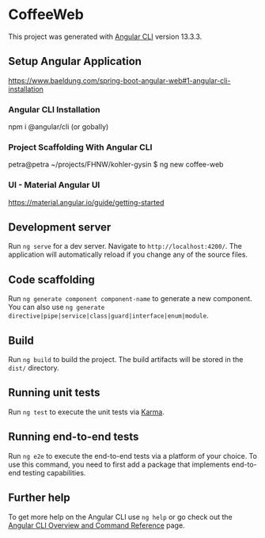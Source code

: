 # CoffeeWeb

This project was generated with [Angular CLI](https://github.com/angular/angular-cli) version 13.3.3.

## Setup Angular Application
https://www.baeldung.com/spring-boot-angular-web#1-angular-cli-installation

### Angular CLI Installation
npm i @angular/cli
(or gobally)

### Project Scaffolding With Angular CLI
petra@petra ~/projects/FHNW/kohler-gysin $ ng new coffee-web

### UI - Material Angular UI
https://material.angular.io/guide/getting-started

## Development server

Run `ng serve` for a dev server. Navigate to `http://localhost:4200/`. The application will automatically reload if you change any of the source files.

## Code scaffolding

Run `ng generate component component-name` to generate a new component. You can also use `ng generate directive|pipe|service|class|guard|interface|enum|module`.

## Build

Run `ng build` to build the project. The build artifacts will be stored in the `dist/` directory.

## Running unit tests

Run `ng test` to execute the unit tests via [Karma](https://karma-runner.github.io).

## Running end-to-end tests

Run `ng e2e` to execute the end-to-end tests via a platform of your choice. To use this command, you need to first add a package that implements end-to-end testing capabilities.

## Further help

To get more help on the Angular CLI use `ng help` or go check out the [Angular CLI Overview and Command Reference](https://angular.io/cli) page.


